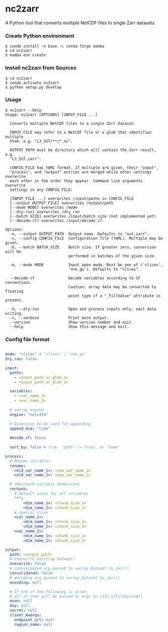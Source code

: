 # nc2zarr

A Python tool that converts multiple NetCDF files to single Zarr datasets.

### Create Python environment

    $ conda install -n base -c conda-forge mamba
    $ cd nc2zarr
    $ mamba env create
    
### Install nc2zarr from Sources 

    $ cd nc2zarr
    $ conda activate nc2zarr
    $ python setup.py develop

### Usage

    $ nc2zarr --help
    Usage: nc2zarr [OPTIONS] [INPUT_FILE ...]

      Converts multiple NetCDF files to a single Zarr dataset.
    
      INPUT_FILE may refer to a NetCDF file or a glob that identifies multiple
      them, e.g. "L3_SST/**/*.nc".
    
      OUTPUT_PATH must be directory which will contain the Zarr result, e.g.
      "L3_SST.zarr".
    
      CONFIG_FILE has YAML format. If multiple are given, their "input",
      "process", and "output" entries are merged while other settings overwrite
      each other in the order they appear. Command line arguments overwrite
      settings in any CONFIG_FILE:
    
      [INPUT_FILE ...] overwrites /input/paths in CONFIG_FILE
      [--output OUTPUT_FILE] overwrites /output/path
      [--mode MODE] overwrites /mode
      [--dry-run] overwrites /dry_run
      [--batch SIZE] overwrites /input/batch_size (not implemented yet)
      [--decode-cf] overwrites /input/decode_cf
    
    Options:
      -o, --output OUTPUT_PATH  Output name. Defaults to "out.zarr".
      -c, --config CONFIG_FILE  Configuration file (YAML). Multiple may be given.
      -b, --batch BATCH_SIZE    Batch size. If greater zero, conversion will be
                                performed in batches of the given size.
    
      -m, --mode MODE           Input open mode. Must be one of ('slices',
                                'one_go'). Defaults to "slices".
    
      --decode-cf               Decode variables according to CF conventions.
                                Caution: array data may be converted to floating
                                point type if a "_FillValue" attribute is present.
    
      -d, --dry-run             Open and process inputs only, omit data writing.
      -v, --verbose             Print more output.
      --version                 Show version number and exit.
      --help                    Show this message and exit.



### Config file format

```yaml

mode: "slices" # "slices" | "one_go"
dry_run: false

input:
  paths: 
    - <input_path_or_glob_1>
    - <input_path_or_glob_2>

  variables:
    - <var_name_1>
    - <var_name_2>
  
  # xarray engine 
  engine: "netcdf4"

  # Dimension to be used for appending 
  append_dim: "time"
  
  decode_cf: false
  
  sort_by: false # true, "path" (= true), or "name"  

process:
  # Rename variables
  rename:
    <old_var_name_1>: <new_var_name_1>
    <old_var_name_2>: <new_var_name_2>

  # (Re)chunk variable dimensions
  rechunk:
    # default sizes for all variables
    "*":  
        <dim_name_1>: <chunk_size_1>
        <dim_name_2>: <chunk_size_2>
    # special sizes
    <var_name_1>:
        <dim_name_1>: <chunk_size_1>
        <dim_name_2>: <chunk_size_2>
    <var_name_2>:
        <dim_name_1>: <chunk_size_1>
        <dim_name_2>: <chunk_size_2>

output:
  path: <output_path>
  # Overwrite existing dataset?
  overwrite: false
  # consolidated arg passed to xarray.Dataset.to_zarr()
  consolidated: false
  # encoding arg passed to xarray.Dataset.to_zarr()
  encoding: null

  # If one of the following is given, 
  # all of them will be passed as args to s3fs.S3FileSystem()
  anon: null
  key: null
  secret: null
  client_kwargs:
    endpoint_url: null
    region_name: null
```